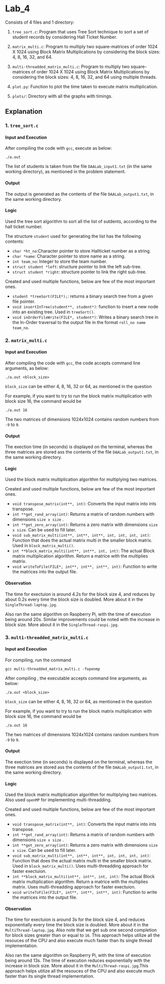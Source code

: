 # Lab_4

Consists of 4 files and 1 directory:
1. `tree_sort.c`: Program that uses Tree Sort technique to sort a set of student records by considering Hall Ticket Number.

2. `matrix_multi.c`: Program to multiply two square-matrices of order 1024 X 1024 using Block Matrix Multiplications by considering the block sizes: 4, 8, 16, 32, and 64.

3. `multi-threadded_matrix_multi.c`: Program to multiply two square-matrices of order 1024 X 1024 using Block Matrix Multiplications by considering the block sizes: 4, 8, 16, 32, and 64 using multiple threads.

4. `plot.py`: Function to plot the time taken to execute matrix multiplication.

5. `plots/`: Directory with all the graphs with timings.

## Explanation

### 1. `tree_sort.c`
#### Input and Execution
After compiling the code with `gcc`, execute as below:

`./a.out`

The list of students is taken from the file `DAALab_input1.txt` (in the same working directory), as mentioned in the problem statement.

#### Output
The output is generated as the contents of the file `DAALab_output1.txt`, in the same working directory.

#### Logic
Used the tree sort algorithm to sort all the list of sutdents, according to the hall ticket number.

The structure `student` used for generating the list has the following contents:
- `char *ht_no`:Character pointer to store Hallticket number as a string.
- `char *name`: Character pointer to store name as a string.
- `int team_no`: Integer to store the team number.
- `struct student *left`: structure pointer to link the left sub-tree.
- `struct student *right`: structure pointer to link the right sub-tree.


Created and used multiple functions, below are few of the most important ones. 
- `student *treeSort(FILE*);`: returns a binary search tree from a given file pointer.
- `void insertInTree(student**, student*)`: function to insert a new node into an existing tree. Used in `treeSort()`.
- `void inOrderFileWrite(FILE*, student*)`: Writes a binary search tree in the In-Order traversal to the output file in the format `roll_no name team_no`.


### 2. `matrix_multi.c`
#### Input and Execution
After compiling the code with `gcc`, the code accepts command line arguments, as below:

`./a.out <block_size>`

`block_size` can be either 4, 8, 16, 32 or 64, as mentioned in the question

For example, if you want to try to run the block matrix multiplication with block size 16, the command would be

`./a.out 16`

The two matrices of dimensions 1024x1024 contains random numbers from `-9` to `9`.

#### Output
The exection time (in seconds) is displayed on the terminal, whereas the three matrices are stored ass the contents of the file `DAALab_output1.txt`, in the same working directory.

#### Logic
Used the block matrix multiplication algorithm for multiplying two matrices.

Created and used multiple functions, below are few of the most important ones. 
- `void transpose_matrix(int**, int)`: Converts the input matrix into ints transpose.
- `int **get_rand_array(int)`: Returns a matrix of random numbers with dimensions `size x size` .
- `int **get_zero_array(int)`: Returns a zero matrix with dimensions `size x size`. Can be used to fill later.
- `void sub_matrix_multi(int**, int**, int**, int, int, int, int)`: Function that does the actual matrix multi in the smaller block matrix. Used in `block_matrix_multi()`.
- `int **block_matrix_multi(int**, int**, int, int)`: The actual Block matrix multiplication algorithm. Return a matrice with the multiplies matrix.
- `void writeToFile(FILE*, int**, int**, int**, int)`: Function to write the matrices into the output file.

#### Observation
The time for exectuion is around 4.2s for the block size 4, and reduces by about 0.2s every time the block size is doubled. More about it in the `SingleThread-laptop.jpg`.

Also ran the same algorithm on Raspberry Pi, with the time of execution being around 20s. Similar improvements could be noted with the increase in block size. More about it in the `SingleThread-raspi.jpg`.



### 3. `multi-threadded_matrix_multi.c`
#### Input and Execution
For compiling, run the command

`gcc multi-threadded_matrix_multi.c -fopenmp`

After compiling , the executable accepts command line arguments, as below:

`./a.out <block_size>`

`block_size` can be either 4, 8, 16, 32 or 64, as mentioned in the question

For example, if you want to try to run the block matrix multiplication with block size 16, the command would be

`./a.out 16`

The two matrices of dimensions 1024x1024 contains random numbers from `-9` to `9`.

#### Output
The exection time (in seconds) is displayed on the terminal, whereas the three matrices are stored ass the contents of the file `DAALab_output1.txt`, in the same working directory.

#### Logic
Used the block matrix multiplication algorithm for multiplying two matrices. Also used `openMP` for implementing multi-threadding.

Created and used multiple functions, below are few of the most important ones. 
- `void transpose_matrix(int**, int)`: Converts the input matrix into ints transpose.
- `int **get_rand_array(int)`: Returns a matrix of random numbers with dimensions `size x size` .
- `int **get_zero_array(int)`: Returns a zero matrix with dimensions `size x size`. Can be used to fill later.
- `void sub_matrix_multi(int**, int**, int**, int, int, int, int)`: Function that does the actual matrix multi in the smaller block matrix. Used in `block_matrix_multi()`. Uses multi-threadding approach for faster exectuion.
- `int **block_matrix_multi(int**, int**, int, int)`: The actual Block matrix multiplication algorithm. Return a matrice with the multiplies matrix. Uses multi-threadding approach for faster exectuion.
- `void writeToFile(FILE*, int**, int**, int**, int)`: Function to write the matrices into the output file.

#### Observation
The time for exectuion is around 3s for the block size 4, and reduces exponentially every time the block size is doubled. More about it in the `MultiThread-laptop.jpg`. Also note that we get sub one second completion for block sizes greater than or equal to `16`. This approach helps utilize all the resouces of the CPU and also execute much faster than its single thread implementation.

Also ran the same algorithm on Raspberry Pi, with the time of execution being around 13s. The time of execution reduces exponentially with the increase in block size. More about it in the `MultiThread-raspi.jpg`.This approach helps utilize all the resouces of the CPU and also execute much faster than its single thread implementation.

